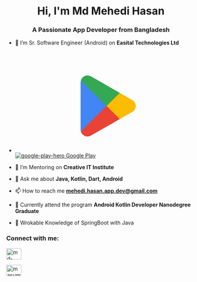 
<h1 align="center">Hi, I'm Md Mehedi Hasan</h1>
<h3 align="center">A Passionate App Developer from Bangladesh</h3>

- 👯 I’m Sr. Software Engineer (Android) on **Easital Technologies Ltd**
  
- [<svg width="502" height="282" fill="none" xmlns="http://www.w3.org/2000/svg"><path d="m242.634 142.71-68.006 71.487.01.043c2.087 7.762 9.243 13.478 17.741 13.478 3.395 0 6.583-.91 9.319-2.505l.216-.129 76.539-43.754-35.819-38.62Z" fill="#EA4335"/><path d="m311.433 130.537-.065-.043-33.047-18.977-37.232 32.815 37.363 36.998 32.873-18.785c5.762-3.084 9.675-9.099 9.675-16.036.001-6.894-3.858-12.878-9.567-15.972Z" fill="#FBBC04"/><path d="M174.623 78.517a17.733 17.733 0 0 0-.623 4.681V209.52c.067 1.813.214 3.192.627 4.678l70.345-69.657-70.349-66.023Z" fill="#4285F4"/><path d="m243.135 146.359 35.186-34.842-76.45-43.915A18.544 18.544 0 0 0 192.379 65c-8.498 0-15.665 5.728-17.751 13.5l-.005.018 68.512 67.841Z" fill="#34A853"/></svg>![google-play-hero](https://github.com/mehedidevs/mehedidevs/assets/108575130/4abc5621-e0a3-4015-8162-956a807fe1bc)
Google Play](https://play.google.com/store/apps/details?id=com.beeda.user)

- 👯 I’m Mentoring on **Creative IT Institute**

- 💬 Ask me about **Java, Kotlin, Dart, Android**

- 📫 How to reach me **mehedi.hasan.app.dev@gmail.com**
  
- 👀 Currently attend the program **Android Kotlin Developer Nanodegree Graduate**
  
- 🌱 Wrokable Knowledge of SpringBoot with Java

<h3 align="left">Connect with me:</h3>
<p align="left">
<a href="https://linkedin.com/in/md-mehedi-hasan-b5330361" target="blank"><img align="center" src="https://raw.githubusercontent.com/rahuldkjain/github-profile-readme-generator/master/src/images/icons/Social/linked-in-alt.svg" alt="md-mehedi-hasan-b5330361" height="30" width="40" /></a>

  <a href="https://fb.com/masumehedi" target="blank"><img align="center" src="https://raw.githubusercontent.com/rahuldkjain/github-profile-readme-generator/master/src/images/icons/Social/facebook.svg" alt="masumehedi" height="30" width="40" /></a>
</p>

